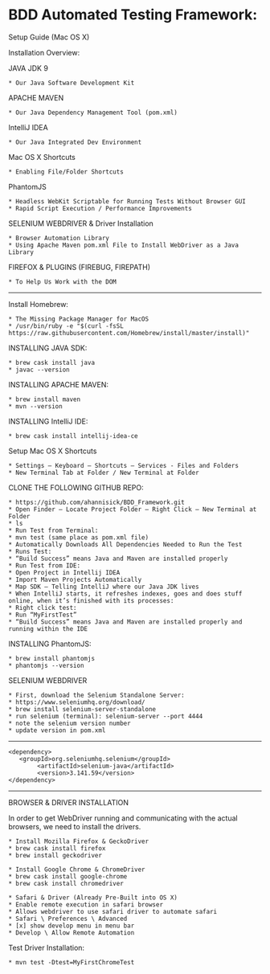 # BDD Automated Testing Framework:
Setup Guide (Mac OS X)

Installation Overview:

JAVA JDK 9

	* Our Java Software Development Kit
	
APACHE MAVEN

    * Our Java Dependency Management Tool (pom.xml)
    
IntelliJ IDEA 

    * Our Java Integrated Dev Environment
	
Mac OS X Shortcuts

    * Enabling File/Folder Shortcuts

PhantomJS

    * Headless WebKit Scriptable for Running Tests Without Browser GUI
    * Rapid Script Execution / Performance Improvements

SELENIUM WEBDRIVER & Driver Installation

    * Browser Automation Library
    * Using Apache Maven pom.xml File to Install WebDriver as a Java Library
    
FIREFOX & PLUGINS (FIREBUG, FIREPATH)

    * To Help Us Work with the DOM
______________________________________________________________________________

Install Homebrew:

    * The Missing Package Manager for MacOS
    * /usr/bin/ruby -e "$(curl -fsSL https://raw.githubusercontent.com/Homebrew/install/master/install)"

INSTALLING JAVA SDK:

    * brew cask install java
    * javac --version 

INSTALLING APACHE MAVEN:

    * brew install maven
    * mvn --version

INSTALLING IntelliJ IDE:

    * brew cask install intellij-idea-ce

Setup Mac OS X Shortcuts

    * Settings – Keyboard – Shortcuts – Services - Files and Folders
	* New Terminal Tab at Folder / New Terminal at Folder

CLONE THE FOLLOWING GITHUB REPO:

    * https://github.com/ahannisick/BDD_Framework.git
    * Open Finder – Locate Project Folder – Right Click – New Terminal at Folder
	* ls
	* Run Test from Terminal:
	* mvn test (same place as pom.xml file)
	* Automatically Downloads All Dependencies Needed to Run the Test
	* Runs Test:
	* “Build Success” means Java and Maven are installed properly
	* Run Test from IDE:
	* Open Project in Intellij IDEA
	* Import Maven Projects Automatically
	* Map SDK – Telling IntelliJ where our Java JDK lives
	* When IntelliJ starts, it refreshes indexes, goes and does stuff online, when it’s finished with its processes:
	* Right click test:  
	* Run “MyFirstTest”
	* “Build Success” means Java and Maven are installed properly and running within the IDE

INSTALLING PhantomJS:

    * brew install phantomjs
    * phantomjs --version

SELENIUM WEBDRIVER

    * First, download the Selenium Standalone Server:
	* https://www.seleniumhq.org/download/ 
	* brew install selenium-server-standalone
	* run selenium (terminal): selenium-server --port 4444
	* note the selenium version number
	* update version in pom.xml
________________________________________________________________________________________________________________________
    <dependency>
       <groupId>org.seleniumhq.selenium</groupId>
          	<artifactId>selenium-java</artifactId>
          	<version>3.141.59</version>
    </dependency>
________________________________________________________________________________________________________________________

BROWSER & DRIVER INSTALLATION

In order to get WebDriver running and communicating with the actual browsers, we need to install the drivers.


    * Install Mozilla Firefox & GeckoDriver
	* brew cask install firefox
	* brew install geckodriver
	
	* Install Google Chrome & ChromeDriver
	* brew cask install google-chrome
	* brew cask install chromedriver
	
	* Safari & Driver (Already Pre-Built into OS X)
    * Enable remote execution in safari browser
	* Allows webdriver to use safari driver to automate safari
	* Safari \ Preferences \ Advanced
	* [x] show develop menu in menu bar
	* Develop \ Allow Remote Automation

Test Driver Installation:

    * mvn test -Dtest=MyFirstChromeTest
